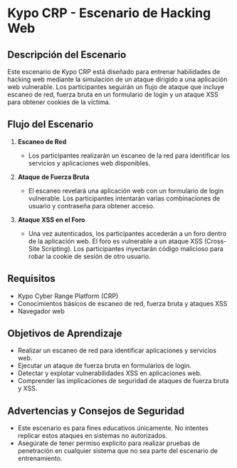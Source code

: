 # Kypo CRP - Escenario de Hacking Web

## Descripción del Escenario

Este escenario de Kypo CRP está diseñado para entrenar habilidades de hacking web mediante la simulación de un ataque dirigido a una aplicación web vulnerable. Los participantes seguirán un flujo de ataque que incluye escaneo de red, fuerza bruta en un formulario de login y un ataque XSS para obtener cookies de la víctima.

## Flujo del Escenario

1. **Escaneo de Red** 
   - Los participantes realizarán un escaneo de la red para identificar los servicios y aplicaciones web disponibles.

2. **Ataque de Fuerza Bruta**
   - El escaneo revelará una aplicación web con un formulario de login vulnerable. Los participantes intentarán varias combinaciones de usuario y contraseña para obtener acceso.

3. **Ataque XSS en el Foro**
   - Una vez autenticados, los participantes accederán a un foro dentro de la aplicación web. El foro es vulnerable a un ataque XSS (Cross-Site Scripting). Los participantes inyectarán código malicioso para robar la cookie de sesión de otro usuario.

## Requisitos

- Kypo Cyber Range Platform (CRP)
- Conocimientos básicos de escaneo de red, fuerza bruta y ataques XSS
- Navegador web

## Objetivos de Aprendizaje

- Realizar un escaneo de red para identificar aplicaciones y servicios web.
- Ejecutar un ataque de fuerza bruta en formularios de login.
- Detectar y explotar vulnerabilidades XSS en aplicaciones web.
- Comprender las implicaciones de seguridad de ataques de fuerza bruta y XSS.

## Advertencias y Consejos de Seguridad

- Este escenario es para fines educativos únicamente. No intentes replicar estos ataques en sistemas no autorizados.
- Asegúrate de tener permiso explícito para realizar pruebas de penetración en cualquier sistema que no sea parte del escenario de entrenamiento.
